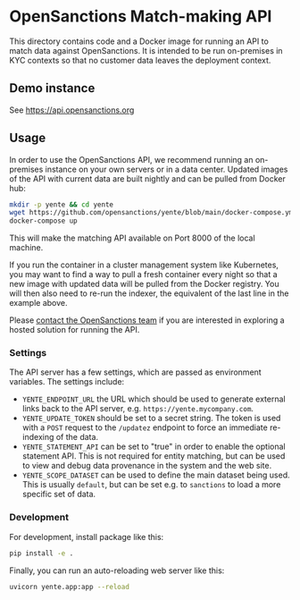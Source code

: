 # OpenSanctions Match-making API

This directory contains code and a Docker image for running an API to match data against
OpenSanctions. It is intended to be run on-premises in KYC contexts so that no customer
data leaves the deployment context.

## Demo instance

See https://api.opensanctions.org 

## Usage

In order to use the OpenSanctions API, we recommend running an on-premises instance on your own servers or in a data center. Updated images of the API with current data are built nightly and can be pulled from Docker hub:

```bash
mkdir -p yente && cd yente
wget https://github.com/opensanctions/yente/blob/main/docker-compose.yml
docker-compose up
```

This will make the matching API available on Port 8000 of the local machine.

If you run the container in a cluster management system like Kubernetes, you may want to find a way to pull a fresh container every night so that a new image with updated data will be pulled from the Docker registry. You will then also need to re-run the indexer, the equivalent of the last line in the example above.

Please [contact the OpenSanctions team](https://www.opensanctions.org/contact/) if you are interested in exploring a hosted solution for running the API.

### Settings

The API server has a few settings, which are passed as environment variables. The settings include:

* ``YENTE_ENDPOINT_URL`` the URL which should be used to generate external links back to
  the API server, e.g. ``https://yente.mycompany.com``.
* ``YENTE_UPDATE_TOKEN`` should be set to a secret string. The token is used with a `POST` request to the `/updatez` endpoint to force an immediate re-indexing of the data.
* ``YENTE_STATEMENT_API`` can be set to "true" in order to enable the optional statement API. This is not required for entity matching, but can be used to view and debug data provenance in the system and the web site.
* ``YENTE_SCOPE_DATASET`` can be used to define the main dataset being used. This is
  usually ``default``, but can be set e.g. to ``sanctions`` to load a more specific set
  of data.

### Development

For development, install package like this:

```bash
pip install -e .
```

Finally, you can run an auto-reloading web server like this:

```bash
uvicorn yente.app:app --reload
```
